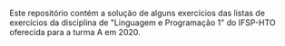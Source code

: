 Este repositório contém a solução de alguns exercícios das listas de exercícios da disciplina de "Linguagem e Programação 1" do IFSP-HTO oferecida para a turma A em 2020.
